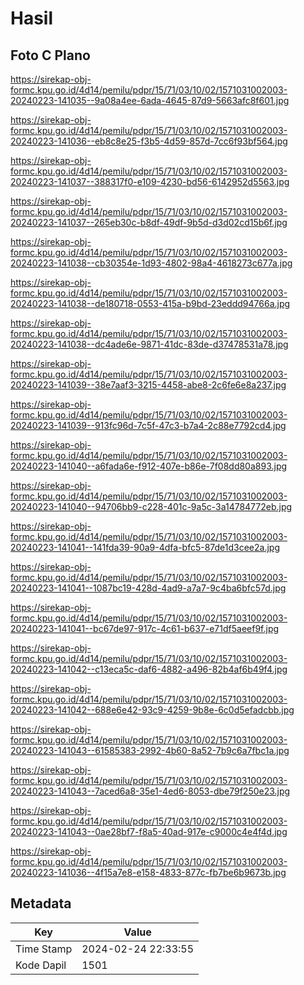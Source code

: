 # Hasil

## Foto C Plano

https://sirekap-obj-formc.kpu.go.id/4d14/pemilu/pdpr/15/71/03/10/02/1571031002003-20240223-141035--9a08a4ee-6ada-4645-87d9-5663afc8f601.jpg

https://sirekap-obj-formc.kpu.go.id/4d14/pemilu/pdpr/15/71/03/10/02/1571031002003-20240223-141036--eb8c8e25-f3b5-4d59-857d-7cc6f93bf564.jpg

https://sirekap-obj-formc.kpu.go.id/4d14/pemilu/pdpr/15/71/03/10/02/1571031002003-20240223-141037--388317f0-e109-4230-bd56-6142952d5563.jpg

https://sirekap-obj-formc.kpu.go.id/4d14/pemilu/pdpr/15/71/03/10/02/1571031002003-20240223-141037--265eb30c-b8df-49df-9b5d-d3d02cd15b6f.jpg

https://sirekap-obj-formc.kpu.go.id/4d14/pemilu/pdpr/15/71/03/10/02/1571031002003-20240223-141038--cb30354e-1d93-4802-98a4-4618273c677a.jpg

https://sirekap-obj-formc.kpu.go.id/4d14/pemilu/pdpr/15/71/03/10/02/1571031002003-20240223-141038--de180718-0553-415a-b9bd-23eddd94766a.jpg

https://sirekap-obj-formc.kpu.go.id/4d14/pemilu/pdpr/15/71/03/10/02/1571031002003-20240223-141038--dc4ade6e-9871-41dc-83de-d37478531a78.jpg

https://sirekap-obj-formc.kpu.go.id/4d14/pemilu/pdpr/15/71/03/10/02/1571031002003-20240223-141039--38e7aaf3-3215-4458-abe8-2c6fe6e8a237.jpg

https://sirekap-obj-formc.kpu.go.id/4d14/pemilu/pdpr/15/71/03/10/02/1571031002003-20240223-141039--913fc96d-7c5f-47c3-b7a4-2c88e7792cd4.jpg

https://sirekap-obj-formc.kpu.go.id/4d14/pemilu/pdpr/15/71/03/10/02/1571031002003-20240223-141040--a6fada6e-f912-407e-b86e-7f08dd80a893.jpg

https://sirekap-obj-formc.kpu.go.id/4d14/pemilu/pdpr/15/71/03/10/02/1571031002003-20240223-141040--94706bb9-c228-401c-9a5c-3a14784772eb.jpg

https://sirekap-obj-formc.kpu.go.id/4d14/pemilu/pdpr/15/71/03/10/02/1571031002003-20240223-141041--141fda39-90a9-4dfa-bfc5-87de1d3cee2a.jpg

https://sirekap-obj-formc.kpu.go.id/4d14/pemilu/pdpr/15/71/03/10/02/1571031002003-20240223-141041--1087bc19-428d-4ad9-a7a7-9c4ba6bfc57d.jpg

https://sirekap-obj-formc.kpu.go.id/4d14/pemilu/pdpr/15/71/03/10/02/1571031002003-20240223-141041--bc67de97-917c-4c61-b637-e71df5aeef9f.jpg

https://sirekap-obj-formc.kpu.go.id/4d14/pemilu/pdpr/15/71/03/10/02/1571031002003-20240223-141042--c13eca5c-daf6-4882-a496-82b4af6b49f4.jpg

https://sirekap-obj-formc.kpu.go.id/4d14/pemilu/pdpr/15/71/03/10/02/1571031002003-20240223-141042--688e6e42-93c9-4259-9b8e-6c0d5efadcbb.jpg

https://sirekap-obj-formc.kpu.go.id/4d14/pemilu/pdpr/15/71/03/10/02/1571031002003-20240223-141043--61585383-2992-4b60-8a52-7b9c6a7fbc1a.jpg

https://sirekap-obj-formc.kpu.go.id/4d14/pemilu/pdpr/15/71/03/10/02/1571031002003-20240223-141043--7aced6a8-35e1-4ed6-8053-dbe79f250e23.jpg

https://sirekap-obj-formc.kpu.go.id/4d14/pemilu/pdpr/15/71/03/10/02/1571031002003-20240223-141043--0ae28bf7-f8a5-40ad-917e-c9000c4e4f4d.jpg

https://sirekap-obj-formc.kpu.go.id/4d14/pemilu/pdpr/15/71/03/10/02/1571031002003-20240223-141036--4f15a7e8-e158-4833-877c-fb7be6b9673b.jpg


## Metadata

| Key        | Value               |
| ---------- | ------------------- |
| Time Stamp | 2024-02-24 22:33:55 |
| Kode Dapil | 1501                |



